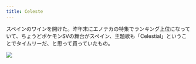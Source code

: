 ```yaml
---
title: Celeste
---
```


スペインのワインを開けた。昨年末にエノテカの特集でランキング上位になっていて、ちょうどポケモンSVの舞台がスペイン、主題歌も「Celestial」ということでタイムリーだ、と思って買っていたもの。

![](https://photos.apkas.net/medium/202302/20230223-195714.webp)
